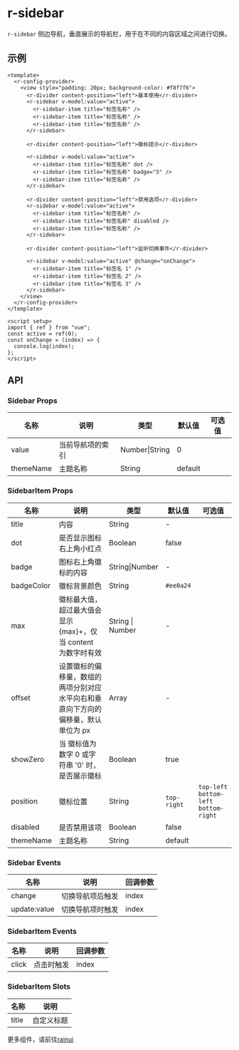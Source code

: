 # r-sidebar

`r-sidebar` 侧边导航，垂直展示的导航栏，用于在不同的内容区域之间进行切换。

## 示例

```vue
<template>
  <r-config-provider>
    <view style="padding: 20px; background-color: #f8f7f6">
      <r-divider content-position="left">基本使用</r-divider>
      <r-sidebar v-model:value="active">
        <r-sidebar-item title="标签名称" />
        <r-sidebar-item title="标签名称" />
        <r-sidebar-item title="标签名称" />
      </r-sidebar>

      <r-divider content-position="left">徽标提示</r-divider>

      <r-sidebar v-model:value="active">
        <r-sidebar-item title="标签名称" dot />
        <r-sidebar-item title="标签名称" badge="5" />
        <r-sidebar-item title="标签名称" />
      </r-sidebar>

      <r-divider content-position="left">禁用选项</r-divider>
      <r-sidebar v-model:value="active">
        <r-sidebar-item title="标签名称" />
        <r-sidebar-item title="标签名称" disabled />
        <r-sidebar-item title="标签名称" />
      </r-sidebar>

      <r-divider content-position="left">监听切换事件</r-divider>

      <r-sidebar v-model:value="active" @change="onChange">
        <r-sidebar-item title="标签名 1" />
        <r-sidebar-item title="标签名 2" />
        <r-sidebar-item title="标签名 3" />
      </r-sidebar>
    </view>
  </r-config-provider>
</template>

<script setup>
import { ref } from "vue";
const active = ref(0);
const onChange = (index) => {
  console.log(index);
};
</script>
```

## API

### Sidebar Props

| 名称      | 说明             | 类型           | 默认值  | 可选值 |
| --------- | ---------------- | -------------- | ------- | ------ |
| value     | 当前导航项的索引 | Number\|String | 0       |        |
| themeName | 主题名称         | String         | default |        |

### SidebarItem Props

| 名称       | 说明                                                                              | 类型             | 默认值      | 可选值                                  |
| ---------- | --------------------------------------------------------------------------------- | ---------------- | ----------- | --------------------------------------- |
| title      | 内容                                                                              | String           | -           |                                         |
| dot        | 是否显示图标右上角小红点                                                          | Boolean          | false       |                                         |
| badge      | 图标右上角徽标的内容                                                              | String\|Number   | -           |                                         |
| badgeColor | 徽标背景颜色                                                                      | String           | `#ee0a24`   |                                         |
| max        | 徽标最大值，超过最大值会显示 {max}+，仅当 content 为数字时有效                    | String \| Number | -           |                                         |
| offset     | 设置徽标的偏移量，数组的两项分别对应水平向右和垂直向下方向的偏移量，默认单位为 px | Array            | -           |                                         |
| showZero   | 当 徽标值为数字 0 或字符串 '0' 时，是否展示徽标                                   | Boolean          | true        |                                         |
| position   | 徽标位置                                                                          | String           | `top-right` | `top-left` `bottom-left` `bottom-right` |
| disabled   | 是否禁用该项                                                                      | Boolean          | false       |                                         |
| themeName  | 主题名称                                                                          | String           | default     |                                         |

### Sidebar Events

| 名称         | 说明             | 回调参数 |
| ------------ | ---------------- | -------- |
| change       | 切换导航项后触发 | index    |
| update:value | 切换导航项时触发 | index    |

### SidebarItem Events

| 名称  | 说明       | 回调参数 |
| ----- | ---------- | -------- |
| click | 点击时触发 | index    |

### SidebarItem Slots

| 名称  | 说明       |
| ----- | ---------- |
| title | 自定义标题 |

更多组件，请前往[rainui](https://ext.dcloud.net.cn/plugin?id=19701)
